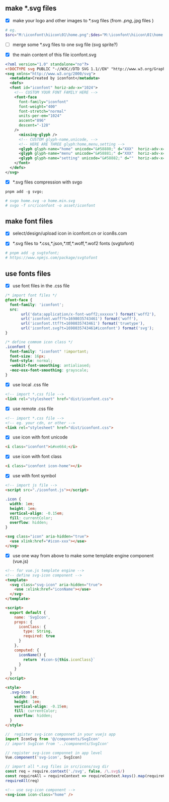 ## make *.svg files

- [x] make your logo and other images to *.svg files (from *.png,*.jpg files )
```powershell
# eg.
$src="M:\iconfont\hiicon\01\home.png";$des="M:\iconfont\hiicon\01\home.svg";magick convert  $src  $des;
```

- [ ] merge some *.svg files to one svg file (svg sprite?)

- [x] the main content of this file iconfont.svg
```svg
<?xml version="1.0" standalone="no"?>
<!DOCTYPE svg PUBLIC "-//W3C//DTD SVG 1.1//EN" "http://www.w3.org/Graphics/SVG/1.1/DTD/svg11.dtd" >
<svg xmlns="http://www.w3.org/2000/svg">
  <metadata>Created by iconfont</metadata>
  <defs>
  <font id="iconfont" horiz-adv-x="1024">
    <!-- CUSTOM YOUR FONT FAMILY HERE -->
    <font-face
      font-family="iconfont"
      font-weight="400"
      font-stretch="normal"
      units-per-em="1024"
      ascent="896"
      descent="-128"
    />
      <missing-glyph />
      <!-- CUSTOM glyph-name,unicode, -->
      <!-- HERE ARE THREE glyph:home,menu,setting -->
      <glyph glyph-name="home" unicode="&#58880;" d="XXX"  horiz-adv-x="1024" />
      <glyph glyph-name="menu" unicode="&#58881;" d="XXX"  horiz-adv-x="1024" />
      <glyph glyph-name="setting" unicode="&#58882;" d=""  horiz-adv-x="1024" />
    </font>
  </defs>
</svg>

```

- [x] *.svg files compression with svgo

```powershell
pnpm add -g svgo;

# svgo home.svg -o home.min.svg
# svgo -f src/iconfont -o asset/iconfont
```


## make font files
- [x] select/design/upload icon in iconfont.cn or  icon8s.com

- [x] *.svg files to \*.css,\*.json,\*.ttf,\*.woff,\*.wof2 fonts (svgtofont)
```powershell
# pnpm add -g svgtofont;
# https://www.npmjs.com/package/svgtofont
```

## use fonts files
- [x] use font files in the .css file 
```css
/* import font files */
@font-face {
  font-family: 'iconfont';
  src: 
       url('data:application/x-font-woff2;xxxxxx') format('woff2'),
       url('iconfont.woff?t=1698035743461') format('woff'),
       url('iconfont.ttf?t=1698035743461') format('truetype'),
       url('iconfont.svg?t=1698035743461#iconfont') format('svg');
}
```

```css
/* define commom icon class */
.iconfont {
  font-family: "iconfont" !important;
  font-size: 16px;
  font-style: normal;
  -webkit-font-smoothing: antialiased;
  -moz-osx-font-smoothing: grayscale;
}
```

- [x] use local .css file
```html
<!-- import *.css file -->
<link rel="stylesheet" href="dist/iconfont.css">
```

- [x] use remote .css file
```html
<!-- import *.css file -->
<!-- eg. your cdn, or other -->
<link rel="stylesheet" href="dist/iconfont.css">
```

- [x] use icon with font unicode
```html
<i class="iconfont">&#xe664;</i>
```

- [x] use icon with font class
```html
<i class="iconfont icon-home"></i>
```


- [x] use with font symbol
```html
<!-- import js file -->
<script src="./iconfont.js"></script>
```

```css
.icon {
  width: 1em;
  height: 1em;
  vertical-align: -0.15em;
  fill: currentColor;
  overflow: hidden;
}
```

```html
<svg class="icon" aria-hidden="true">
  <use xlink:href="#icon-xxx"></use>
</svg>
```

- [x] use one way from above to make some template engine component (vue.js)
```html
<!-- for vue.js template engine -->
<!-- define svg-icon component -->
<template>
  <svg class="svg-icon" aria-hidden="true">
    <use :xlink:href="iconName"></use>
  </svg>
</template>

<script>
  export default {
    name: 'SvgIcon',
    props: {
      iconClass: {
        type: String,
        required: true
      }
    },
    computed: {
      iconName() {
        return `#icon-${this.iconClass}`
      }
    }
  }
</script>

<style>
  .svg-icon {
    width: 1em;
    height: 1em;
    vertical-align: -0.15em;
    fill: currentColor;
    overflow: hidden;
  }
</style>
```

```ts
//  register svg-icon componnet in your vuejs app
import IconSvg from '@/components/SvgIcon'
// import SvgIcon from '../components/SvgIcon'

// register svg-icon componnet in app level
Vue.component('svg-icon', SvgIcon)

// import all *.svg files in src/icons/svg dir
const req = require.context('./svg', false, /\.svg$/)
const requireAll = requireContext => requireContext.keys().map(requireContext)
requireAll(req)
```

```html
<!-- use svg-icon component -->
<svg-icon icon-class="home" />
```
